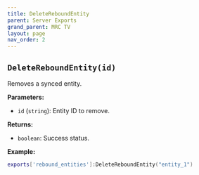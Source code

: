 ```yaml
--- 
title: DeleteReboundEntity 
parent: Server Exports 
grand_parent: MRC TV 
layout: page
nav_order: 2
--- 
```

## `DeleteReboundEntity(id)`

Removes a synced entity.

**Parameters:**
- `id` (`string`): Entity ID to remove.

**Returns:**
- `boolean`: Success status.

**Example:**
```lua
exports['rebound_entities']:DeleteReboundEntity("entity_1")
```
